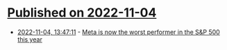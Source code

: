 # [Published on 2022-11-04](index.md)

* [2022-11-04, 13:47:11](https://news.ycombinator.com/item?id=33466620) - [Meta is now the worst performer in the S&P 500 this year](https://www.cnbc.com/2022/11/03/-facebook-owner-meta-worst-performer-in-the-sp-500-this-year.html)
